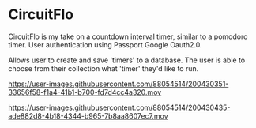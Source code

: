 
# CircuitFlo

CircuitFlo is my take on a countdown interval timer, similar to a pomodoro timer. User authentication using Passport Google Oauth2.0.

Allows user to create and save 'timers' to a database. The user is able to choose from their collection what 'timer' they'd like to run.


https://user-images.githubusercontent.com/88054514/200430351-33656f58-f1a4-41b1-b700-fd7d4cc4a320.mov



https://user-images.githubusercontent.com/88054514/200430435-ade882d8-4b18-4344-b965-7b8aa8607ec7.mov

